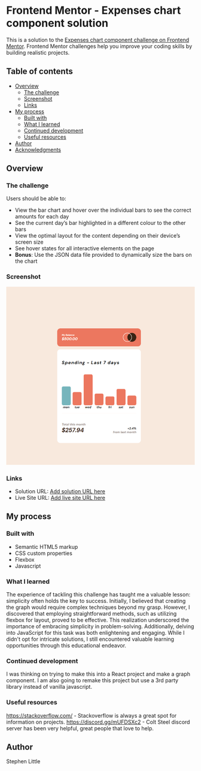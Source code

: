 # Frontend Mentor - Expenses chart component solution

This is a solution to the [Expenses chart component challenge on Frontend Mentor](https://www.frontendmentor.io/challenges/expenses-chart-component-e7yJBUdjwt). Frontend Mentor challenges help you improve your coding skills by building realistic projects. 

## Table of contents

- [Overview](#overview)
  - [The challenge](#the-challenge)
  - [Screenshot](#screenshot)
  - [Links](#links)
- [My process](#my-process)
  - [Built with](#built-with)
  - [What I learned](#what-i-learned)
  - [Continued development](#continued-development)
  - [Useful resources](#useful-resources)
- [Author](#author)
- [Acknowledgments](#acknowledgments)



## Overview

### The challenge

Users should be able to:

- View the bar chart and hover over the individual bars to see the correct amounts for each day
- See the current day’s bar highlighted in a different colour to the other bars
- View the optimal layout for the content depending on their device’s screen size
- See hover states for all interactive elements on the page
- **Bonus**: Use the JSON data file provided to dynamically size the bars on the chart

### Screenshot
  ![](./images/Screenshot.png)


### Links

- Solution URL: [Add solution URL here](https://your-solution-url.com)
- Live Site URL: [Add live site URL here](https://your-live-site-url.com)

## My process

### Built with

- Semantic HTML5 markup
- CSS custom properties
- Flexbox
- Javascript

### What I learned

The experience of tackling this challenge has taught me a valuable lesson: simplicity often holds the key to success. Initially, I believed that creating the graph would require complex techniques beyond my grasp. However, I discovered that employing straightforward methods, such as utilizing flexbox for layout, proved to be effective. This realization underscored the importance of embracing simplicity in problem-solving. Additionally, delving into JavaScript for this task was both enlightening and engaging. While I didn't opt for intricate solutions, I still encountered valuable learning opportunities through this educational endeavor.

### Continued development

I was thinking on trying to make this into a React project and make a graph component. I am also going to remake this project but use a 3rd party library instead of vanilla javascript.

### Useful resources

https://stackoverflow.com/ - Stackoverflow is always a great spot for information on projects.
https://discord.gg/mUFDSXc2 - Colt Steel discord server has been very helpful, great people that love to help.

## Author

Stephen Little

